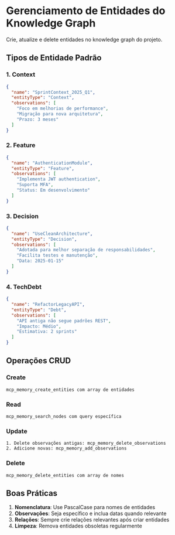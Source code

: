 # Gerenciamento de Entidades do Knowledge Graph

Crie, atualize e delete entidades no knowledge graph do projeto.

## Tipos de Entidade Padrão

### 1. Context

```json
{
  "name": "SprintContext_2025_Q1",
  "entityType": "Context",
  "observations": [
    "Foco em melhorias de performance",
    "Migração para nova arquitetura",
    "Prazo: 3 meses"
  ]
}
```

### 2. Feature

```json
{
  "name": "AuthenticationModule",
  "entityType": "Feature",
  "observations": [
    "Implementa JWT authentication",
    "Suporta MFA",
    "Status: Em desenvolvimento"
  ]
}
```

### 3. Decision

```json
{
  "name": "UseCleanArchitecture",
  "entityType": "Decision",
  "observations": [
    "Adotada para melhor separação de responsabilidades",
    "Facilita testes e manutenção",
    "Data: 2025-01-15"
  ]
}
```

### 4. TechDebt

```json
{
  "name": "RefactorLegacyAPI",
  "entityType": "Debt",
  "observations": [
    "API antiga não segue padrões REST",
    "Impacto: Médio",
    "Estimativa: 2 sprints"
  ]
}
```

## Operações CRUD

### Create

```
mcp_memory_create_entities com array de entidades
```

### Read

```
mcp_memory_search_nodes com query específica
```

### Update

```
1. Delete observações antigas: mcp_memory_delete_observations
2. Adicione novas: mcp_memory_add_observations
```

### Delete

```
mcp_memory_delete_entities com array de nomes
```

## Boas Práticas

1. **Nomenclatura**: Use PascalCase para nomes de entidades
2. **Observações**: Seja específico e inclua datas quando relevante
3. **Relações**: Sempre crie relações relevantes após criar entidades
4. **Limpeza**: Remova entidades obsoletas regularmente

